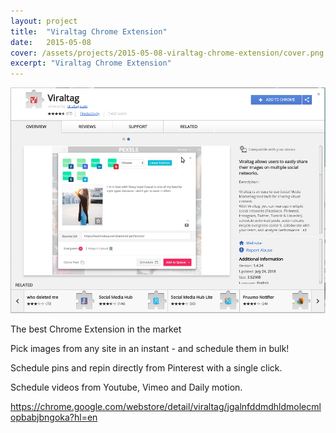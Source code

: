 ```yaml
---
layout: project
title:  "Viraltag Chrome Extension"
date:   2015-05-08
cover: /assets/projects/2015-05-08-viraltag-chrome-extension/cover.png
excerpt: "Viraltag Chrome Extension"
---
```


![Viraltag Chrome Extension](/assets/projects/2015-05-08-viraltag-chrome-extension/cover.png)

The best Chrome Extension in the market

Pick images from any site in an instant - and schedule them in bulk!

Schedule pins and repin directly from Pinterest with a single click.

Schedule videos from Youtube, Vimeo and Daily motion.

https://chrome.google.com/webstore/detail/viraltag/jgalnfddmdhldmolecmlopbabjbngoka?hl=en
